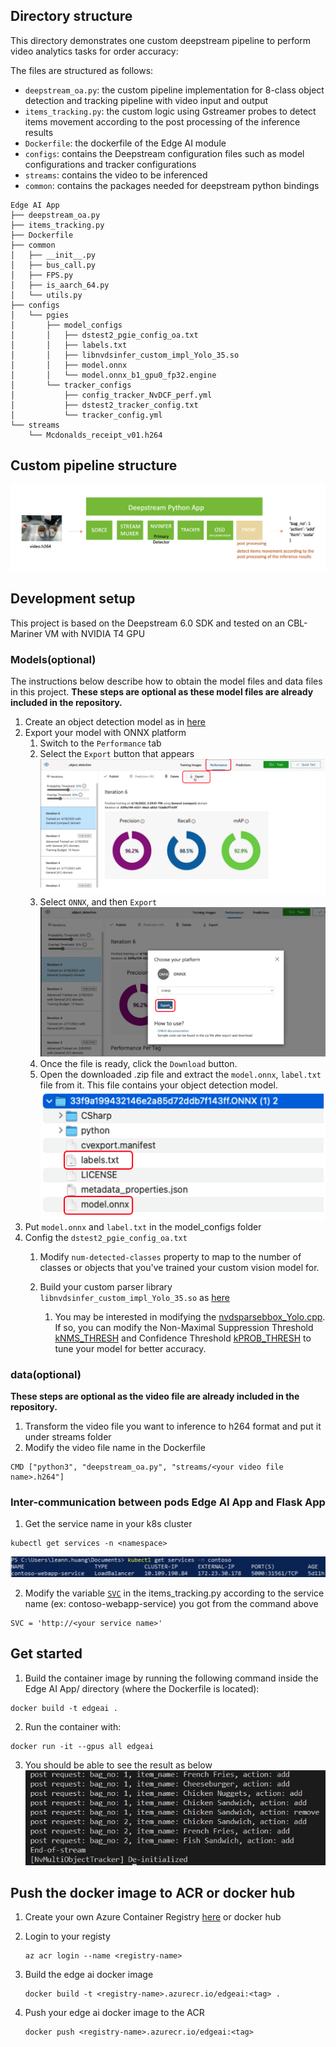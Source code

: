 ## Directory structure
This directory demonstrates one custom deepstream pipeline to perform video analytics tasks for order accuracy:

The files are structured as follows:
- `deepstream_oa.py`: the custom pipeline implementation for 8-class object detection and tracking pipeline with video input and output
- `items_tracking.py`: the custom logic using Gstreamer probes to detect items movement according to the post processing of the inference results 
- `Dockerfile`: the dockerfile of the Edge AI module 
- `configs`: contains the Deepstream configuration files such as model configurations and tracker configurations
- `streams`: contains the video to be inferenced
- `common`: contains the packages needed for deepstream python bindings

```
Edge AI App
├── deepstream_oa.py
├── items_tracking.py
├── Dockerfile
├── common
│   ├── __init__.py
│   ├── bus_call.py
│   ├── FPS.py
│   ├── is_aarch_64.py
│   └── utils.py
├── configs
│   └── pgies
│       ├── model_configs
│       │   ├── dstest2_pgie_config_oa.txt
│       │   ├── labels.txt
│       │   ├── libnvdsinfer_custom_impl_Yolo_35.so
│       │   ├── model.onnx
│       │   └── model.onnx_b1_gpu0_fp32.engine
│       └── tracker_configs
│           ├── config_tracker_NvDCF_perf.yml
│           ├── dstest2_tracker_config.txt
│           └── tracker_config.yml
└── streams
    └── Mcdonalds_receipt_v01.h264
```
## Custom pipeline structure
![custom-pipeline-structure](images/custom_pipeline_structure.png)


## Development setup
This project is based on the Deepstream 6.0 SDK and tested on an CBL-Mariner VM with NVIDIA T4 GPU

### Models(optional)
The instructions below describe how to obtain the model files and data files in this project. **These steps are optional as these model files are already included in the repository.**

1. Create an object detection model as in [here](https://docs.microsoft.com/en-us/azure/cognitive-services/custom-vision-service/get-started-build-detector)
2. Export your model with ONNX platform
   1. Switch to the `Performance` tab
   2. Select the `Export` button that appears
      ![export-model](images/export-model.png)
   3. Select `ONNX`, and then `Export`
      ![export-onnx](images/export-onnx.png)
   4. Once the file is ready, click the `Download` button. 
   5. Open the downloaded .zip file and extract the `model.onnx`, `label.txt` file from it. This file contains your object detection model.
      ![zip-file](images/zip-file.png)
3. Put `model.onnx` and `label.txt` in the model_configs folder
4. Config the `dstest2_pgie_config_oa.txt`
   1. Modify `num-detected-classes` property to map to the number of classes or objects that you've trained your custom vision model for. 

   2. Build your custom parser library `libnvdsinfer_custom_impl_Yolo_35.so` as [here](https://github.com/leannhuang/custom-vision-parser-lib-for-nvidia-deepstream)
      1. You may be interested in modifying the [nvdsparsebbox_Yolo.cpp](https://github.com/leannhuang/custom-vision-parser-lib-for-nvidia-deepstream/blob/main/amd64/cv/nvdsparsebbox_Yolo.cpp). If so, you can modify the Non-Maximal Suppression Threshold [kNMS_THRESH](https://github.com/leannhuang/custom-vision-parser-lib-for-nvidia-deepstream/blob/main/amd64/cv/nvdsparsebbox_Yolo.cpp#L463) and Confidence Threshold [kPROB_THRESH](https://github.com/leannhuang/custom-vision-parser-lib-for-nvidia-deepstream/blob/main/amd64/cv/nvdsparsebbox_Yolo.cpp#L464) to tune your model for better accuracy.

### data(optional) 
**These steps are optional as the video file are already included in the repository.**
1. Transform the video file you want to inference to h264 format and put it under streams folder
2. Modify the video file name in the Dockerfile
```shell
CMD ["python3", "deepstream_oa.py", "streams/<your video file name>.h264"] 
```

### Inter-communication between pods Edge AI App and Flask App
1. Get the service name in your k8s cluster
```shell
kubectl get services -n <namespace>
```
![svc_name](images/svc-name.png)

2. Modify the variable [`SVC`](https://github.com/microsoft/Azure-Edge-Solutions-Lab/blob/main/Edgezone-QSR%20Demo/Edge%20AI%20App/items_tracking.py#L15) in the items_tracking.py according to the service name (ex: contoso-webapp-service) you got from the command above 
```
SVC = 'http://<your service name>'
```

## Get started
1. Build the container image by running the following command inside the Edge AI App/ directory (where the Dockerfile is located):
```shell
docker build -t edgeai .
```
2. Run the container with:
```shell
docker run -it --gpus all edgeai
```
3. You should be able to see the result as below
![log](images/log.png)

## Push the docker image to ACR or docker hub
1. Create your own Azure Container Registry [here](https://learn.microsoft.com/en-us/azure/container-registry/container-registry-get-started-portal?tabs=azure-cli) or docker hub
2. Login to your registy
    ```
    az acr login --name <registry-name>
    ```
3. Build the edge ai docker image
        
    ```
    docker build -t <registry-name>.azurecr.io/edgeai:<tag> .
    ```
4. Push your edge ai docker image to the ACR
    ```
    docker push <registry-name>.azurecr.io/edgeai:<tag>
    ```



